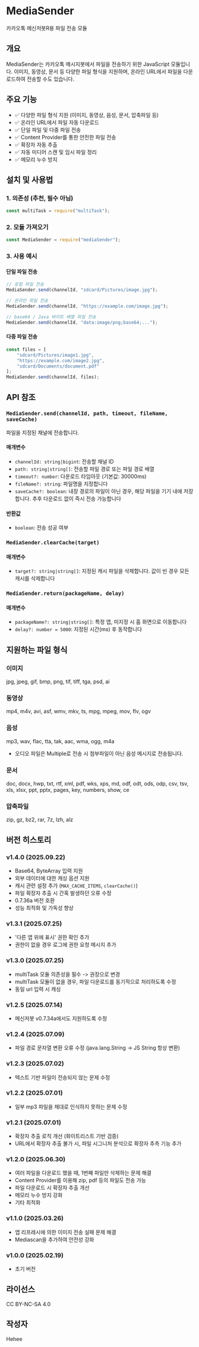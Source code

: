 # MediaSender

카카오톡 메신저봇R용 파일 전송 모듈

## 개요

MediaSender는 카카오톡 메시지봇에서 파일을 전송하기 위한 JavaScript 모듈입니다. 이미지, 동영상, 문서 등 다양한 파일 형식을 지원하며, 온라인 URL에서 파일을 다운로드하여 전송할 수도 있습니다.


## 주요 기능

- ✅ 다양한 파일 형식 지원 (이미지, 동영상, 음성, 문서, 압축파일 등)
- ✅ 온라인 URL에서 파일 자동 다운로드
- ✅ 단일 파일 및 다중 파일 전송
- ✅ Content Provider를 통한 안전한 파일 전송
- ✅ 확장자 자동 추출
- ✅ 자동 미디어 스캔 및 임시 파일 정리
- ✅ 메모리 누수 방지


## 설치 및 사용법

### 1. 의존성 (추천, 필수 아님)
```javascript
const multiTask = require("multiTask");
```

### 2. 모듈 가져오기
```javascript
const MediaSender = require("mediaSender");
```

### 3. 사용 예시

#### 단일 파일 전송
```javascript
// 로컬 파일 전송
MediaSender.send(channelId, "sdcard/Pictures/image.jpg");

// 온라인 파일 전송
MediaSender.send(channelId, "https://example.com/image.jpg");

// base64 / Java 바이트 배열 파일 전송
MediaSender.send(channelId, "data:image/png;base64;...");
```

#### 다중 파일 전송
```javascript
const files = [
    "sdcard/Pictures/image1.jpg",
    "https://example.com/image2.jpg",
    "sdcard/Documents/document.pdf"
];
MediaSender.send(channelId, files);
```


## API 참조

### `MediaSender.send(channelId, path, timeout, fileName, saveCache)`

파일을 지정된 채널에 전송합니다.

#### 매개변수
- `channelId: string|bigint`: 전송할 채널 ID
- `path: string|string[]`: 전송할 파일 경로 또는 파일 경로 배열
- `timeout?: number`: 다운로드 타임아웃 (기본값: 30000ms)
- `fileName?: string`: 파일명을 지정합니다
- `saveCache?: boolean`: 내장 경로의 파일이 아닌 경우, 해당 파일을 기기 내에 저장합니다. 추후 다운로드 없이 즉시 전송 가능합니다

#### 반환값
- `boolean`: 전송 성공 여부

### `MediaSender.clearCache(target)`

#### 매개변수
- `target?: string|string[]`: 지정된 캐시 파일을 삭제합니다. 값이 빈 경우 모든 캐시를 삭제합니다

### `MediaSender.return(packageName, delay)`

#### 매개변수
- `packageName?: string|string[]`: 특정 앱, 미지정 시 홈 화면으로 이동합니다
- `delay?: number = 5000`: 지정된 시간(ms) 후 동작합니다


## 지원하는 파일 형식

### 이미지
jpg, jpeg, gif, bmp, png, tif, tiff, tga, psd, ai

### 동영상
mp4, m4v, avi, asf, wmv, mkv, ts, mpg, mpeg, mov, flv, ogv

### 음성
mp3, wav, flac, tta, tak, aac, wma, ogg, m4a
* 오디오 파일은 Multiple로 전송 시 첨부파일이 아닌 음성 메시지로 전송됩니다.

### 문서
doc, docx, hwp, txt, rtf, xml, pdf, wks, xps, md, odf, odt, ods, odp, csv, tsv, xls, xlsx, ppt, pptx, pages, key, numbers, show, ce

### 압축파일
zip, gz, bz2, rar, 7z, lzh, alz


## 버전 히스토리

### v1.4.0 (2025.09.22)
- Base64, ByteArray 입력 지원
- 외부 데이터에 대한 캐싱 옵션 지원
- 캐시 관련 설정 추가 (`MAX_CACHE_ITEMS`, `clearCache()`)
- 파일 확장자 추출 시 간혹 발생하던 오류 수정
- 0.7.36a 버전 호환
- 성능 최적화 및 가독성 향상

### v1.3.1 (2025.07.25)
- '다른 앱 위에 표시' 권한 확인 추가
- 권한이 없을 경우 로그에 권한 요청 메시지 추가

### v1.3.0 (2025.07.25)
- multiTask 모듈 의존성을 필수 -> 권장으로 변경
- multiTask 모듈이 없을 경우, 파일 다운로드를 동기적으로 처리하도록 수정
- 동일 url 입력 시 캐싱

### v1.2.5 (2025.07.14)
- 메신저봇 v0.7.34a에서도 지원하도록 수정

### v1.2.4 (2025.07.09)
- 파일 경로 문자열 변환 오류 수정 (java.lang.String -> JS String 항상 변환)

### v1.2.3 (2025.07.02)
- 텍스트 기반 파일이 전송되지 않는 문제 수정

### v1.2.2 (2025.07.01)
- 일부 mp3 파일을 제대로 인식하지 못하는 문제 수정

### v1.2.1 (2025.07.01)
- 확장자 추출 로직 개선 (화이트리스트 기반 검증)
- URL에서 확장자 추출 불가 시, 파일 시그니처 분석으로 확장자 추측 기능 추가

### v1.2.0 (2025.06.30)
- 여러 파일을 다운로드 했을 때, 1번째 파일만 삭제하는 문제 해결
- Content Provider를 이용해 zip, pdf 등의 파일도 전송 가능
- 파일 다운로드 시 확장자 추출 개선
- 메모리 누수 방지 강화
- 기타 최적화

### v1.1.0 (2025.03.26)
- 앱 리프레시에 의한 이미지 전송 실패 문제 해결
- Mediascan을 추가하여 안전성 강화

### v1.0.0 (2025.02.19)
- 초기 버전


## 라이선스

CC BY-NC-SA 4.0

## 작성자

Hehee
